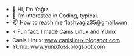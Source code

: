 - 👋 Hi, I’m Yağız
- 👀 I’m interested in Coding, typical.
- 📫 How to reach me flashyagiz35@gmail.com
- ⚡ Fun fact: I made Canis Linux and YUnix
- Canis Linux: www.canislinux.blogspot.com
- YUnix: www.yunixfoss.blogspot.com
